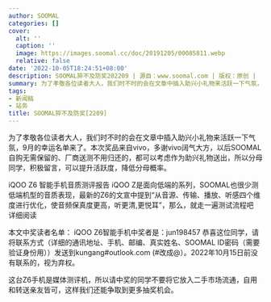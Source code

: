 ```yaml
---
author: SOOMAL
categories: []
cover:
  alt: ''
  caption: ''
  image: https://images.soomal.cc/doc/20191205/00085811.webp
  relative: false
date: '2022-10-05T18:24:51+08:00'
description: SOOMAL猝不及防奖202209 | 源自：www.soomal.com | 版权：原创 |  平均/总评分：10.00/100
summary: 为了孝敬各位读者大人，我们时不时的会在文章中插入助兴小礼物来活跃一下气氛，9月的幸运名单来了。本次奖品来自vivo，多谢vivo阔气大方，以后SOOMAL自购无需保留的、厂商送测不用归还的，都可以考虑作为助兴礼物送出，所以分母同学，积极留言
tags:
- 新闻稿
- 站务
title: SOOMAL猝不及防奖[2209]
---
```


为了孝敬各位读者大人，我们时不时的会在文章中插入助兴小礼物来活跃一下气氛，9月的幸运名单来了。本次奖品来自vivo，多谢vivo阔气大方，以后SOOMAL自购无需保留的、厂商送测不用归还的，都可以考虑作为助兴礼物送出，所以分母同学，积极留言，可以提升活跃度，降低分母概率。





iQOO Z6 智能手机音质测评报告 
iQOO Z是面向低端的系列，SOOMAL也很少测低端机型的音质表现，最新的Z6的文宣中提到“从音源、传输、播放、听感四个维度进行优化，使音频保真度更高，听更清,更悦耳”，那么，就走一遍测试流程吧
详细阅读

本文中奖读者名单：
iQOO Z6智能手机中奖者是：jun198457
恭喜这位同学，请将联系方式（详细的通讯地址、手机、邮编、真实姓名、SOOMAL ID密码（需要验证身份用））发送到kungang#outlook.com (#改成@）。2022年10月15日前没有联系的，视为弃权。

这台Z6手机是媒体测评机，所以请中奖的同学不要将它放入二手市场流通，自用和转送亲友皆可，这样我们还能争取到更多抽奖机会。